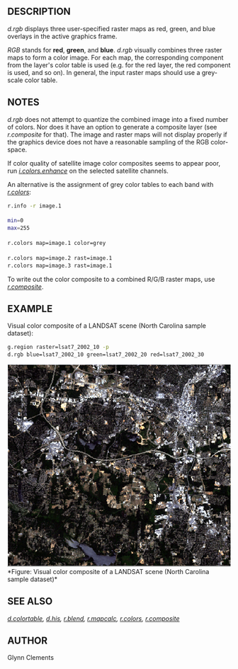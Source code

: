 ## DESCRIPTION

*d.rgb* displays three user-specified raster maps as red, green, and
blue overlays in the active graphics frame.

*RGB* stands for **red**, **green**, and **blue**. *d.rgb* visually
combines three raster maps to form a color image. For each map, the
corresponding component from the layer's color table is used (e.g. for
the red layer, the red component is used, and so on). In general, the
input raster maps should use a grey-scale color table.

## NOTES

*d.rgb* does not attempt to quantize the combined image into a fixed
number of colors. Nor does it have an option to generate a composite
layer (see *r.composite* for that). The image and raster maps will not
display properly if the graphics device does not have a reasonable
sampling of the RGB color-space.

If color quality of satellite image color composites seems to appear
poor, run *[i.colors.enhance](i.colors.enhance.md)* on the selected
satellite channels.

An alternative is the assignment of grey color tables to each band with
*[r.colors](r.colors.md)*:

```sh
r.info -r image.1

min=0
max=255

r.colors map=image.1 color=grey

r.colors map=image.2 rast=image.1
r.colors map=image.3 rast=image.1
```

To write out the color composite to a combined R/G/B raster maps, use
*[r.composite](r.composite.md)*.

## EXAMPLE

Visual color composite of a LANDSAT scene (North Carolina sample
dataset):

```sh
g.region raster=lsat7_2002_10 -p
d.rgb blue=lsat7_2002_10 green=lsat7_2002_20 red=lsat7_2002_30
```

<img src="d_rgb.png" data-border="0" alt="d.rgb example" />  
*Figure: Visual color composite of a LANDSAT scene (North Carolina
sample dataset)*

## SEE ALSO

*[d.colortable](d.colortable.md), [d.his](d.his.md),
[r.blend](r.blend.md), [r.mapcalc](r.mapcalc.md),
[r.colors](r.colors.md), [r.composite](r.composite.md)*

## AUTHOR

Glynn Clements
